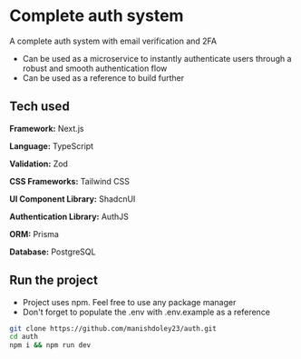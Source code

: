 # Complete auth system

A complete auth system with email verification and 2FA

-   Can be used as a microservice to instantly authenticate users through a robust and smooth authentication flow
-   Can be used as a reference to build further

## Tech used

**Framework:** Next.js

**Language:** TypeScript

**Validation:** Zod

**CSS Frameworks:** Tailwind CSS

**UI Component Library:** ShadcnUI

**Authentication Library:** AuthJS

**ORM:** Prisma

**Database:** PostgreSQL

## Run the project

-   Project uses npm. Feel free to use any package manager
-   Don't forget to populate the .env with .env.example as a reference

```bash
git clone https://github.com/manishdoley23/auth.git
cd auth
npm i && npm run dev
```

